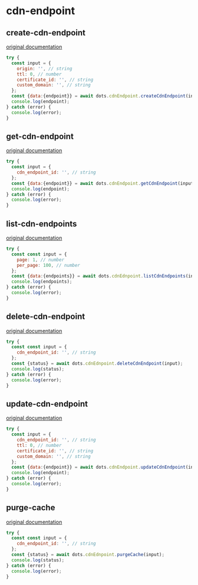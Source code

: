 # cdn-endpoint

## create-cdn-endpoint
[original documentation](https://developers.digitalocean.com/documentation/v2/#create-a-new-cdn-endpoint)

```javascript
try {
  const input = {
    origin: '', // string
    ttl: 0, // number
    certificate_id: '', // string
    custom_domain: '', // string
  };
  const {data:{endpoint}} = await dots.cdnEndpoint.createCdnEndpoint(input);
  console.log(endpoint);
} catch (error) {
  console.log(error);
}
```

## get-cdn-endpoint
[original documentation](https://developers.digitalocean.com/documentation/v2/#retrieve-an-existing-cdn-endpoint)

```javascript
try {
  const input = {
    cdn_endpoint_id: '', // string
  };
  const {data:{endpoint}} = await dots.cdnEndpoint.getCdnEndpoint(input);
  console.log(endpoint);
} catch (error) {
  console.log(error);
}
```

## list-cdn-endpoints
[original documentation](https://developers.digitalocean.com/documentation/v2/#list-all-cdn-endpoints)
```javascript
try {
  const const input = {
    page: 1, // number
    per_page: 100, // number
  };
  const {data:{endpoints}} = await dots.cdnEdnpoint.listCdnEndpoints(input);
  console.log(endpoints);
} catch (error) {
  console.log(error);
}
```

## delete-cdn-endpoint
[original documentation](https://developers.digitalocean.com/documentation/v2/#delete-a-cdn-endpoint)
```javascript
try {
  const const input = {
    cdn_endpoint_id: '', // string
  };
  const {status} = await dots.cdnEdnpoint.deleteCdnEndpoint(input);
  console.log(status);
} catch (error) {
  console.log(error);
}
```

## update-cdn-endpoint
[original documentation](https://developers.digitalocean.com/documentation/v2/#update-an-existing-cdn-endpoint)

```javascript
try {
  const input = {
    cdn_endpoint_id: '', // string
    ttl: 0, // number
    certificate_id: '', // string
    custom_domain: '', // string
  };
  const {data:{endpoint}} = await dots.cdnEndpoint.updateCdnEndpoint(input);
  console.log(endpoint);
} catch (error) {
  console.log(error);
}
```

## purge-cache
[original documentation](https://developers.digitalocean.com/documentation/v2/#purge-the-cache-for-an-existing-cdn-endpoint)
```javascript
try {
  const const input = {
    cdn_endpoint_id: '', // string
  };
  const {status} = await dots.cdnEdnpoint.purgeCache(input);
  console.log(status);
} catch (error) {
  console.log(error);
}
```
